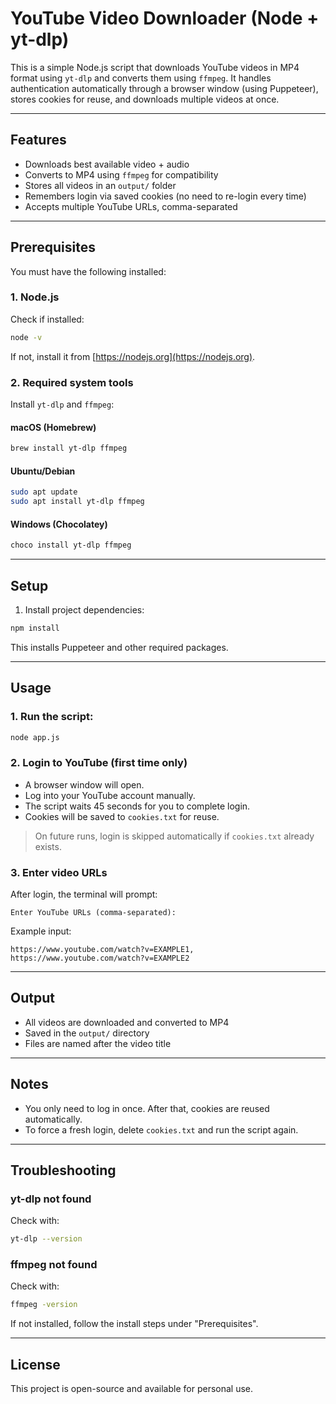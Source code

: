 # YouTube Video Downloader (Node + yt-dlp)

This is a simple Node.js script that downloads YouTube videos in MP4 format using `yt-dlp` and converts them using `ffmpeg`. It handles authentication automatically through a browser window (using Puppeteer), stores cookies for reuse, and downloads multiple videos at once.

---

## Features

- Downloads best available video + audio
- Converts to MP4 using `ffmpeg` for compatibility
- Stores all videos in an `output/` folder
- Remembers login via saved cookies (no need to re-login every time)
- Accepts multiple YouTube URLs, comma-separated

---

## Prerequisites

You must have the following installed:

### 1. Node.js

Check if installed:
```sh
node -v
```
If not, install it from [https://nodejs.org](https://nodejs.org).

### 2. Required system tools

Install `yt-dlp` and `ffmpeg`:

#### macOS (Homebrew)
```sh
brew install yt-dlp ffmpeg
```

#### Ubuntu/Debian
```sh
sudo apt update
sudo apt install yt-dlp ffmpeg
```

#### Windows (Chocolatey)
```sh
choco install yt-dlp ffmpeg
```

---

## Setup

1. Install project dependencies:

```sh
npm install
```

This installs Puppeteer and other required packages.

---

## Usage

### 1. Run the script:

```sh
node app.js
```

### 2. Login to YouTube (first time only)

- A browser window will open.
- Log into your YouTube account manually.
- The script waits 45 seconds for you to complete login.
- Cookies will be saved to `cookies.txt` for reuse.

> On future runs, login is skipped automatically if `cookies.txt` already exists.

### 3. Enter video URLs

After login, the terminal will prompt:

```
Enter YouTube URLs (comma-separated):
```

Example input:
```
https://www.youtube.com/watch?v=EXAMPLE1, https://www.youtube.com/watch?v=EXAMPLE2
```

---

## Output

- All videos are downloaded and converted to MP4
- Saved in the `output/` directory
- Files are named after the video title

---

## Notes

- You only need to log in once. After that, cookies are reused automatically.
- To force a fresh login, delete `cookies.txt` and run the script again.

---

## Troubleshooting

### yt-dlp not found
Check with:
```sh
yt-dlp --version
```

### ffmpeg not found
Check with:
```sh
ffmpeg -version
```

If not installed, follow the install steps under "Prerequisites".

---

## License

This project is open-source and available for personal use.
